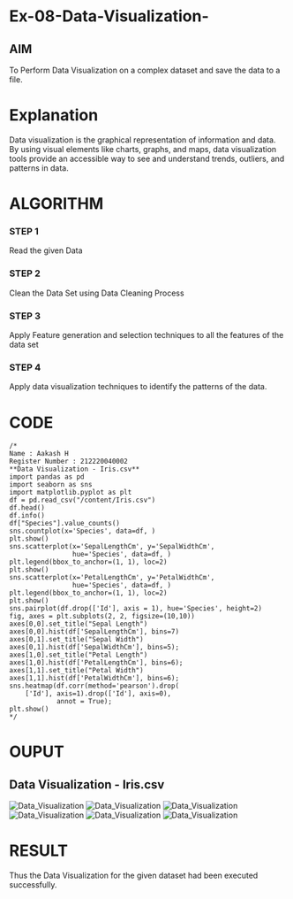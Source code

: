 # Ex-08-Data-Visualization-

## AIM
To Perform Data Visualization on a complex dataset and save the data to a file. 

# Explanation
Data visualization is the graphical representation of information and data. By using visual elements like charts, graphs, and maps, data visualization tools provide an accessible way to see and understand trends, outliers, and patterns in data.

# ALGORITHM
### STEP 1
Read the given Data
### STEP 2
Clean the Data Set using Data Cleaning Process
### STEP 3
Apply Feature generation and selection techniques to all the features of the data set
### STEP 4
Apply data visualization techniques to identify the patterns of the data.

# CODE
```
/* 
Name : Aakash H
Register Number : 212220040002
**Data Visualization - Iris.csv**
import pandas as pd
import seaborn as sns
import matplotlib.pyplot as plt
df = pd.read_csv("/content/Iris.csv")
df.head()
df.info()
df["Species"].value_counts()
sns.countplot(x='Species', data=df, )
plt.show()
sns.scatterplot(x='SepalLengthCm', y='SepalWidthCm',
                hue='Species', data=df, )
plt.legend(bbox_to_anchor=(1, 1), loc=2)
plt.show()
sns.scatterplot(x='PetalLengthCm', y='PetalWidthCm',
                hue='Species', data=df, )
plt.legend(bbox_to_anchor=(1, 1), loc=2) 
plt.show()
sns.pairplot(df.drop(['Id'], axis = 1), hue='Species', height=2)
fig, axes = plt.subplots(2, 2, figsize=(10,10)) 
axes[0,0].set_title("Sepal Length")
axes[0,0].hist(df['SepalLengthCm'], bins=7)
axes[0,1].set_title("Sepal Width")
axes[0,1].hist(df['SepalWidthCm'], bins=5); 
axes[1,0].set_title("Petal Length")
axes[1,0].hist(df['PetalLengthCm'], bins=6); 
axes[1,1].set_title("Petal Width")
axes[1,1].hist(df['PetalWidthCm'], bins=6);
sns.heatmap(df.corr(method='pearson').drop(
    ['Id'], axis=1).drop(['Id'], axis=0),
            annot = True); 
plt.show()
*/
```
# OUPUT
## Data Visualization - Iris.csv
![Data_Visualization](/images/img.png)
![Data_Visualization](/images/img2.png)
![Data_Visualization](/images/img3.png)
![Data_Visualization](/images/img4.png)
![Data_Visualization](/images/img5.png)
![Data_Visualization](/images/img6.png)

# RESULT
Thus the Data Visualization for the given dataset had been executed successfully.